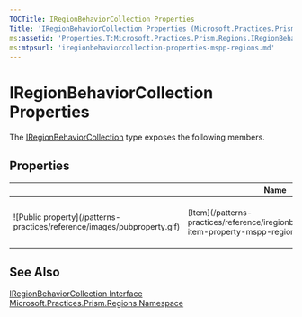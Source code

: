 ```yaml
---
TOCTitle: IRegionBehaviorCollection Properties
Title: 'IRegionBehaviorCollection Properties (Microsoft.Practices.Prism.Regions)'
ms:assetid: 'Properties.T:Microsoft.Practices.Prism.Regions.IRegionBehaviorCollection'
ms:mtpsurl: 'iregionbehaviorcollection-properties-mspp-regions.md'
---
```


# IRegionBehaviorCollection Properties

The [IRegionBehaviorCollection](/patterns-practices/reference/iregionbehaviorcollection-interface-mspp-regions) type exposes the following members.

## Properties


<table>

<thead>
<tr class="header">
<th> </th>
<th>Name</th>
<th>Description</th>
</tr>
</thead>
<tbody>
<tr class="odd">
<td>![Public property](/patterns-practices/reference/images/pubproperty.gif)</td>
<td>[Item](/patterns-practices/reference/iregionbehaviorcollection-item-property-mspp-regions)</td>
<td><div class="summary">
Gets the [IRegionBehavior](/patterns-practices/reference/iregionbehavior-interface-mspp-regions) with the specified key.
</div></td>
</tr>
</tbody>
</table>

## See Also

[IRegionBehaviorCollection Interface](/patterns-practices/reference/iregionbehaviorcollection-interface-mspp-regions)  
[Microsoft.Practices.Prism.Regions Namespace](/patterns-practices/reference/mspp-regions-namespace)  